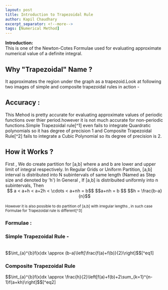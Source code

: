 ```yaml
---
layout: post
title: Introduction to Trapezoidal Rule
author: Kapil Chaudhary
excerpt_separator: <!--more-->
tags: [Numerical Method]
---
```

<div class="isa_info"><b>Introduction:</b> <br />This is one of the Newton-Cotes Formulae used for evaluating approximate numerical value of a definite integral.</div>
<!--more--><div class="divider"></div>
<h2>Why "Trapezoidal" Name ?</h2>
It approximates the region under the graph as a trapezoid.Look at following two images of simple and composite trapezoidal rules in action -
<div class="divider"></div>
<h2>Accuracy : </h2>
This Mehod is pretty accurate for evaluating approximate values of periodic functions over thier period.however it is not much accurate for non-periodic functions.Simple Trapezoidal rule[^1] even fails to integrate Quardratic polynomials so it has degree of precision 1 and  Composite Trapezoidal Rule[^2] fails to integrate a Cubic Polynomial so its degree of precision is 2.
<div class="divider"></div>
<h2> How it Works ? </h2>
First , We do create partition for [a,b] where a and b are lower and upper limit of integral respectively.
In Regular Grids or Uniform Partition, [a,b] interval is distributed into N subintervals of same length (Named as Step size and denoted by 'h')
In General , If [a,b] is distribuited uniformly into n subintervals, Then
<center>$$ a < a+h < a+2h < \cdots < a+nh = b$$
$$a+nh = b $$ $$h = \frac{b-a}{n}$$</center>
<br /><small>However it is also possible to do partition of [a,b] with irregular lengths , in such case Formulae for Trapezoidal rule is different[^3]
</small>
<h3>Formulae :</h3>
<h3>Simple Trapezoidal Rule -</h3>
<br />
$$\int_{a}^{b}f(x)dx \approx (b-a)\left[\frac{f(a)+f(b)}{2}\right]$$[^eq1]
<h3>Composite Trapezoidal Rule</h3> 
$$\int_{a}^{b}f(x)dx \approx \frac{h}{2}\left[f(a)+f(b)+2\sum_{k=1}^{n-1}f(a+kh)\right]$$[^eq2]



[^1]: Simple Trapezoidal Rule
[^2]: Composite Trapezoidal Rule
[^3]: Link to [Trapezoidal Rule Nonuniform grids](/non-uniform-grid)
[^eq1]: Simple
[^eq2]: completed

